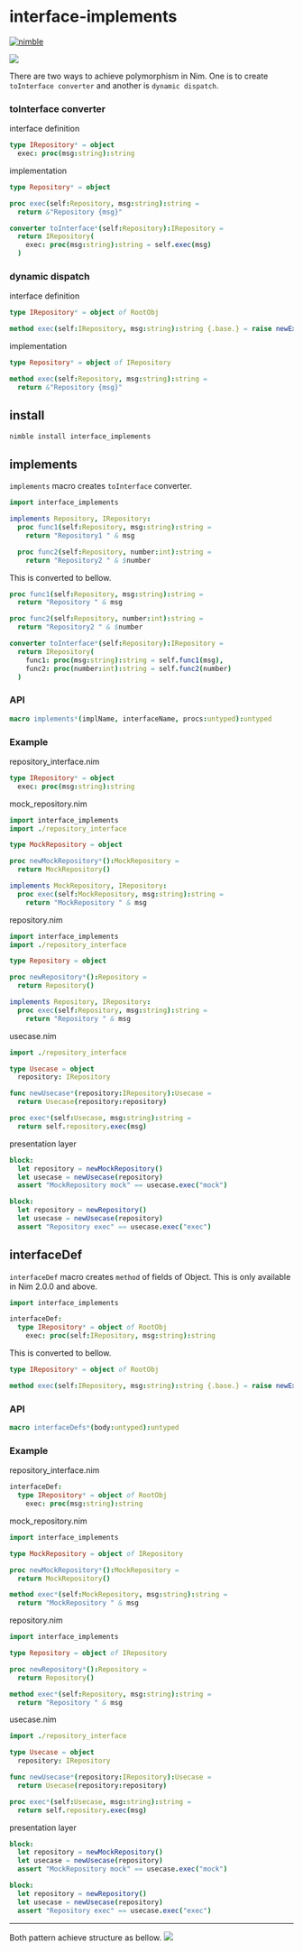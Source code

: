 interface-implements
===

[![nimble](https://raw.githubusercontent.com/yglukhov/nimble-tag/master/nimble.png)](https://github.com/yglukhov/nimble-tag)

![](https://github.com/itsumura-h/nim-interface-implements/workflows/Build%20and%20test%20Nim/badge.svg)

There are two ways to achieve polymorphism in Nim. One is to create `toInterface converter` and another is `dynamic dispatch`.

### toInterface converter

interface definition
```nim
type IRepository* = object
  exec: proc(msg:string):string
```

implementation
```nim
type Repository* = object

proc exec(self:Repository, msg:string):string =
  return &"Repository {msg}"

converter toInterface*(self:Repository):IRepository =
  return IRepository(
    exec: proc(msg:string):string = self.exec(msg)
  )
```

### dynamic dispatch

interface definition
```nim
type IRepository* = object of RootObj

method exec(self:IRepository, msg:string):string {.base.} = raise newException(CatchableError, "error")
```

implementation
```nim
type Repository* = object of IRepository

method exec(self:Repository, msg:string):string =
  return &"Repository {msg}"
```

## install

```sh
nimble install interface_implements
```

## implements
`implements` macro creates `toInterface` converter.

```nim
import interface_implements

implements Repository, IRepository:
  proc func1(self:Repository, msg:string):string =
    return "Repository1 " & msg

  proc func2(self:Repository, number:int):string =
    return "Repository2 " & $number
```
This is converted to bellow.

```nim
proc func1(self:Repository, msg:string):string =
  return "Repository " & msg

proc func2(self:Repository, number:int):string =
  return "Repository2 " & $number

converter toInterface*(self:Repository):IRepository =
  return IRepository(
    func1: proc(msg:string):string = self.func1(msg),
    func2: proc(number:int):string = self.func2(number)
  )
```

### API
```nim
macro implements*(implName, interfaceName, procs:untyped):untyped
```

### Example
repository_interface.nim
```nim
type IRepository* = object
  exec: proc(msg:string):string
```

mock_repository.nim
```nim
import interface_implements
import ./repository_interface

type MockRepository = object

proc newMockRepository*():MockRepository =
  return MockRepository()

implements MockRepository, IRepository:
  proc exec(self:MockRepository, msg:string):string =
    return "MockRepository " & msg
```

repository.nim
```nim
import interface_implements
import ./repository_interface

type Repository = object

proc newRepository*():Repository =
  return Repository()

implements Repository, IRepository:
  proc exec(self:Repository, msg:string):string =
    return "Repository " & msg
```

usecase.nim
```nim
import ./repository_interface

type Usecase = object
  repository: IRepository

func newUsecase*(repository:IRepository):Usecase =
  return Usecase(repository:repository)

proc exec*(self:Usecase, msg:string):string =
  return self.repository.exec(msg)
```

presentation layer
```nim
block:
  let repository = newMockRepository()
  let usecase = newUsecase(repository)
  assert "MockRepository mock" == usecase.exec("mock")

block:
  let repository = newRepository()
  let usecase = newUsecase(repository)
  assert "Repository exec" == usecase.exec("exec")
```

## interfaceDef
`interfaceDef` macro creates `method` of fields of Object.
This is only available in Nim 2.0.0 and above.


```nim
import interface_implements

interfaceDef:
  type IRepository* = object of RootObj
    exec: proc(self:IRepository, msg:string):string
```
This is converted to bellow.

```nim
type IRepository* = object of RootObj

method exec(self:IRepository, msg:string):string {.base.} = raise newException(CatchableError, "Implementation exec of IRepository is not found")
```


### API
```nim
macro interfaceDefs*(body:untyped):untyped
```

### Example

repository_interface.nim
```nim
interfaceDef:
  type IRepository* = object of RootObj
    exec: proc(msg:string):string
```

mock_repository.nim
```nim
import interface_implements

type MockRepository = object of IRepository

proc newMockRepository*():MockRepository =
  return MockRepository()

method exec*(self:MockRepository, msg:string):string =
  return "MockRepository " & msg
```

repository.nim
```nim
import interface_implements

type Repository = object of IRepository

proc newRepository*():Repository =
  return Repository()

method exec*(self:Repository, msg:string):string =
  return "Repository " & msg
```

usecase.nim
```nim
import ./repository_interface

type Usecase = object
  repository: IRepository

func newUsecase*(repository:IRepository):Usecase =
  return Usecase(repository:repository)

proc exec*(self:Usecase, msg:string):string =
  return self.repository.exec(msg)
```

presentation layer
```nim
block:
  let repository = newMockRepository()
  let usecase = newUsecase(repository)
  assert "MockRepository mock" == usecase.exec("mock")

block:
  let repository = newRepository()
  let usecase = newUsecase(repository)
  assert "Repository exec" == usecase.exec("exec")
```

---

Both pattern achieve structure as bellow.
![](./design.png)
